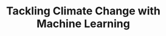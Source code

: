 ---
layout: default
title: 'Tackling Climate Change with Machine Learning'
description: 'Join link for April 26 breakroom at ICLR 2020 Workshop: Tackling Climate Change with Machine Learning'
redirect_to: https://us02web.zoom.us/meeting/register/tZYsce6qrTstE9TuQ6Q9zDQYzzYL6bM0b_U1
---
